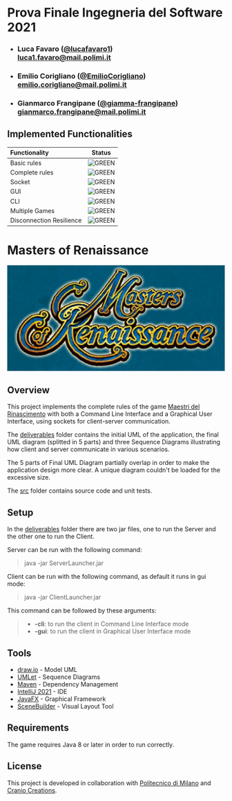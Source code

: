 ﻿# Prova Finale Ingegneria del Software 2021

 - ### Luca Favaro ([**@lucafavaro1**](https://github.com/lucafavaro1))	<br>luca1.favaro@mail.polimi.it
 - ### Emilio Corigliano ([**@EmilioCorigliano**](https://github.com/EmilioCorigliano)) <br> emilio.corigliano@mail.polimi.it
 - ### Gianmarco Frangipane ([**@giamma-frangipane**](https://github.com/giamma-frangipane)) <br> gianmarco.frangipane@mail.polimi.it
	
## Implemented Functionalities
| Functionality | Status |
|:-----------------------|:------------------------------------:|
| Basic rules | ![GREEN](http://placehold.it/15/44bb44/44bb44) |
| Complete rules | ![GREEN](http://placehold.it/15/44bb44/44bb44)|
| Socket |![GREEN](http://placehold.it/15/44bb44/44bb44) |
| GUI | ![GREEN](http://placehold.it/15/44bb44/44bb44) |
| CLI |![GREEN](http://placehold.it/15/44bb44/44bb44) |
| Multiple Games | ![GREEN](http://placehold.it/15/44bb44/44bb44)|
| Disconnection Resilience |![GREEN](http://placehold.it/15/44bb44/44bb44) |


<!--
[![RED](https://placehold.it/15/f03c15/f03c15)](#)
[![YELLOW](https://placehold.it/15/ffdd00/ffdd00)](#)
[![GREEN](https://placehold.it/15/44bb44/44bb44)](#)
-->






# Masters of Renaissance


![MdR Logo](src/main/java/resources/logo.jpg)


## Overview

This project implements the complete rules of the game [Maestri del Rinascimento](http://www.craniocreations.it/prodotto/masters-of-renaissance/ "Buy the Game")
with both a Command Line Interface and a Graphical User Interface, using sockets for client-server communication.

The [deliverables](/deliverables) folder contains the initial UML of the application, the final UML diagram (splitted in 5 parts) and three Sequence Diagrams illustrating how client and server communicate in various scenarios.

The 5 parts of Final UML Diagram partially overlap in order to make the application design more clear. A unique diagram couldn't be loaded for the excessive size. 

The [src](/src) folder contains source code and unit tests.




## Setup
In the [deliverables](deliverables/final/jar) folder there are two jar files, one to run the Server and the other one to run the Client.

Server can be run with the following command:

> java -jar ServerLauncher.jar


Client can be run with the following command, as default it runs in gui mode:

> java -jar ClientLauncher.jar

This command can be followed by these arguments:
> - **-cli**: to run the client in Command Line Interface mode
> - **-gui**: to run the client in Graphical User Interface mode


## Tools
 
 * [draw.io](https://app.diagrams.net/) - Model UML 
 * [UMLet](https://www.umlet.com/) -  Sequence Diagrams
 * [Maven](https://maven.apache.org/) - Dependency Management
 * [IntelliJ 2021](https://www.jetbrains.com/idea/) - IDE
 * [JavaFX](https://openjfx.io) - Graphical Framework
 * [SceneBuilder](https://gluonhq.com/products/scene-builder/) - Visual Layout Tool 
 
## Requirements
The game requires Java 8 or later in order to run correctly.
 
 ## License
 
 This project is developed in collaboration with [Politecnico di Milano](https://www.polimi.it) and [Cranio Creations](http://www.craniocreations.it).
 
<!--
[![RED](http://placehold.it/15/f03c15/f03c15)](#)
[![YELLOW](http://placehold.it/15/ffdd00/ffdd00)](#)
[![GREEN](http://placehold.it/15/44bb44/44bb44)](#)
-->

